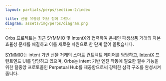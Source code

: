 ```yaml
---
layout: partials/perps/section-2/index

title: 선물 유동성 허브 참여 파트너
diagram: assets/img/perps/diagram.png
---
```


Orbs 프로젝트는 최근 SYMMIO 및 IntentX와 협력하여 온체인 파생상품 거래의 자본 효율성 문제를 해결하고 이를 새로운 차원으로 한 단계 끌어 올렸습니다.

[SYMMIO](https://www.symm.io/)는 intent 기반 선물 거래의 스마트 컨트렉트 레이어를 담당하고, [IntentX](https://intentx.io/) 프런트엔드 UI를 담당하고 있으며, Orbs는 intent 기반 엔진 작동에 필요한 필수 기능을 위한 탈중앙 프로토콜인 Perpetual Hub를 제공함으로써 강력한 삼각 구조를 완성시켜줍니다.